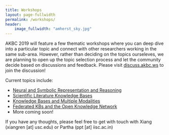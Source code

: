 ```yaml
---
title: Workshops
layout: page-fullwidth
permalink: /workshops/
header:
    image_fullwidth: "amherst_sky.jpg"
---
```


AKBC 2019 will feature a few thematic workshops where you can deep dive into a particular topic and connect with other researchers working in the same sub-area. However, rather than deciding on the topics ourseleves, we are planning to open up the topic selection process and let the community decide based on discussions and feedback. Please visit [discuss.akbc.ws](https://discuss.akbc.ws) to join the discussion!

Current topics include:
* [Neural and Symbolic Representation and Reasoning](https://sites.google.com/view/nsrr-akbc19)
* [Scientific Literature Knowledge Bases](https://sites.google.com/view/akbc-sci/home)
* [Knowledge Bases and Multiple Modalities](https://kb-mm.github.io/)
* [Federated KBs and the Open Knowledge Network](https://sites.google.com/view/federated-kbs-akbc19)
* More coming soon!

If you have any thoughts, please feel free to get with touch with Xiang (xiangren [at] usc.edu) or Partha (ppt [at] iisc.ac.in)
